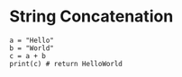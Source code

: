 # String Concatenation

    a = "Hello"
    b = "World"
    c = a + b
    print(c) # return HelloWorld
